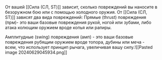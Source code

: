 От вашей [[Сила (СЛ, ST)]] зависит, сколько повреждений вы наносите в безоружном бою или с помощью холодного оружия. От [[Сила (СЛ, ST)]] зависят два вида повреждений:
Прямые (thrust) повреждения (прм)- это ваши базовые повреждения рукой, ногой или зубами, либо атака колющим оружием вроде копья или рапиры.

Амплитудные (swing) повреждения (амп) - это ваши базовые повреждения рубящим оружием вроде топора, дубины или меча - всем, что использует принцип рычага, увеличивая вашу силу.![[Pasted image 20240629045934.png]]